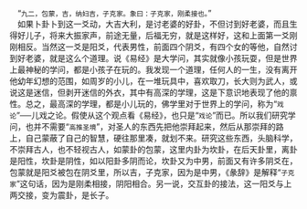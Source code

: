 &emsp;“``九二，包蒙，吉，纳妇吉，子克家。象曰：子克家，刚柔接也。``”<br>&emsp;如果卜卦卜到这一爻动，大吉大利，是讨老婆的好卦，不但讨到好老婆，而且生得好儿子，将来大振家声，前途无量，后福无穷，就是这样好，这和上面第一爻刚刚相反。当然这一爻是阳爻，代表男性，前面四个阴爻，有四个女的等他，自然讨到好老婆，就是这么个道理。说《易经》是大学问，其实就像小孩玩耍，但是世界上最神秘的学问，都是小孩子在玩的。我发现一个道理，任何人的一生，没有离开他幼年幻想的范围，如周岁的小儿，在一堆玩具中，喜欢取刀，长大则为武人，或说这是迷信，但剥开迷信的外衣，其中有高深的学理，这是下意识地表现了他的禀性。总之，最高深的学理，都是小儿玩的，佛学里对于世界上的学问，称为“``戏论``”──儿戏之论。假使从这个观点看《易经》，也只是“``戏论``”而已。所以我们研究学问，也并不需要“``高推圣境``”，对圣人的东西先把他崇拜起来，然后从那崇拜的路上，自己蒙蔽了自己的智慧，硬往那里凑，就划不来。研究这些东西，头脑科学，不崇拜古人，也不轻视古人，如蒙卦的包蒙，这里内卦为坎卦，在后天卦里，离卦是阳性，坎卦是阴性，如以阳卦多阴而论，坎卦又为中男，前面又有许多阴爻在，包蒙就是阳爻被包在阴爻里，所以吉，子克家，因为是中男，《彖辞》是解释“``子克家``”这句话，因为是刚柔相接，阴阳相合。另一说，交互卦的接法，这一阳爻与上两交接，变为震卦，是长子。<br>